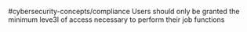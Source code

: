 #cybersecurity-concepts/compliance 
Users should only be granted the minimum leve3l of access necessary to perform their job functions